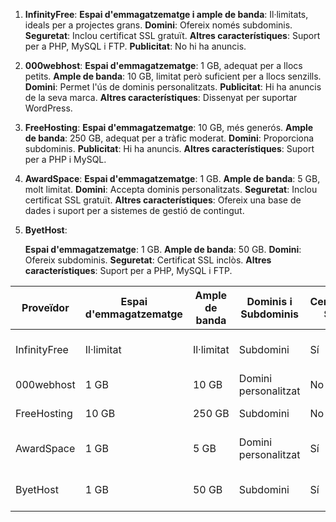 1. **InfinityFree**:
   **Espai d'emmagatzematge i ample de banda**: Il·limitats, ideals per a projectes grans.
   **Domini**: Ofereix només subdominis.
   **Seguretat**: Inclou certificat SSL gratuït.
   **Altres característiques**: Suport per a PHP, MySQL i FTP.
   **Publicitat**: No hi ha anuncis.

2. **000webhost**:
   **Espai d'emmagatzematge**: 1 GB, adequat per a llocs petits.
   **Ample de banda**: 10 GB, limitat però suficient per a llocs senzills.
   **Domini**: Permet l'ús de dominis personalitzats.
   **Publicitat**: Hi ha anuncis de la seva marca.
   **Altres característiques**: Dissenyat per suportar WordPress.

3. **FreeHosting**:
   **Espai d'emmagatzematge**: 10 GB, més generós.
   **Ample de banda**: 250 GB, adequat per a tràfic moderat.
   **Domini**: Proporciona subdominis.
   **Publicitat**: Hi ha anuncis.
   **Altres característiques**: Suport per a PHP i MySQL.

4. **AwardSpace**:
   **Espai d'emmagatzematge**: 1 GB.
   **Ample de banda**: 5 GB, molt limitat.
   **Domini**: Accepta dominis personalitzats.
   **Seguretat**: Inclou certificat SSL gratuït.
   **Altres característiques**: Ofereix una base de dades i suport per a sistemes de gestió de contingut.

5. **ByetHost**:
   
   **Espai d'emmagatzematge**: 1 GB.
   **Ample de banda**: 50 GB.
   **Domini**: Ofereix subdominis.
   **Seguretat**: Certificat SSL inclòs.
   **Altres característiques**: Suport per a PHP, MySQL i FTP.
   

| Proveïdor | Espai d'emmagatzematge | Ample de banda | Dominis i Subdominis | Certificat SSL | Publicitat | Altres Característiques |
|-------------------|------------------------|----------------|---------------------------|----------------|------------|---------------------------------------|
| InfinityFree | Il·limitat | Il·limitat | Subdomini | Sí | No | Suport per a PHP, MySQL, i FTP |
| 000webhost | 1 GB | 10 GB | Domini personalitzat | No | Sí | Suport per a WordPress |
| FreeHosting | 10 GB | 250 GB | Subdomini | No | Sí | Suport per a PHP, MySQL |
| AwardSpace | 1 GB | 5 GB | Domini personalitzat | Sí | No | 1 base de dades, suport per a CMS |
| ByetHost | 1 GB | 50 GB | Subdomini | Sí | No | Suport per a PHP, MySQL, i FTP |
